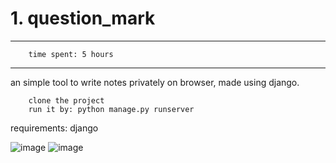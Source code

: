 # 1. question_mark
---
        time spent: 5 hours
---

an simple tool to write notes privately on browser, made using django.

        clone the project
        run it by: python manage.py runserver

requirements: django

![image](https://user-images.githubusercontent.com/84917432/176446667-4a7462fc-c348-4cc6-a771-1805fccfb3b5.png)
![image](https://user-images.githubusercontent.com/84917432/176446941-c84c1e84-a92e-4fe6-84f6-f679711eed38.png)
